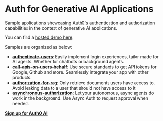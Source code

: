# Auth for Generative AI Applications

Sample applications showcasing [Auth0's](https://www.auth0.ai/) authentication and authorization capabilities in the context of generative AI applications.

You can find a [hosted demo here](https://demo.auth0.ai/).

Samples are organized as below:

- [**authenticate-users**](https://auth0.com/ai/docs/user-authentication): Easily implement login experiences, tailor made for AI agents. Whether for chatbots or background agents.
- [**call-apis-on-users-behalf**](https://auth0.com/ai/docs/call-others-apis-on-users-behalf): Use secure standards to get API tokens for Google, Github and more. Seamlessly integrate your app with other products.
- [**authorization-for-rag**](https://auth0.com/ai/docs/authorization-for-rag): Only retrieve documents users have access to. Avoid leaking data to a user that should not have access to it.
- [**asynchronous-authorization**](https://auth0.com/ai/docs/async-authorization): Let your autonomous, async agents do work in the background. Use Async Auth to request approval when needed.

[**Sign up for Auth0 AI**](https://auth0.com/signup?onboard_app=genai&ocid=7014z000001NyoxAAC-aPA4z0000008OZeGAM)

